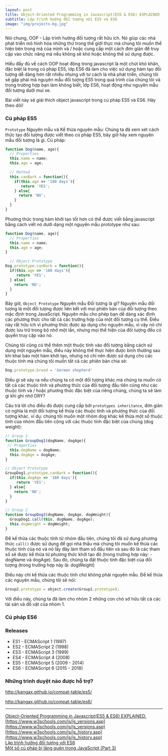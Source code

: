 ```yaml
---
layout: post
title: Object-Oriented Programming in Javascript(ES5 & ES6) EXPLAINED
subtitle: Lập trình hướng đối tượng với ES5 và ES6
image: "img/projects-bg.jpg"
---
```


Nói chung, OOP - Lập trình hướng đối tượng rất hữu ích. Nó giúp các nhà phát triển mô hình hóa những thứ trong thế giới thực mà chúng tôi muốn thể hiện bên trong mã của mình và / hoặc cung cấp một cách đơn giản để truy cập vào chức năng mà nếu không sẽ khó hoặc không thể sử dụng được.

Hiểu đầy đủ về cách OOP hoạt động trong javascript là một chút khó khăn, đặc biệt là trong cú pháp ES5, lớp ES6 đã làm cho việc sử dụng hàm tạo đối tượng dễ dàng hơn rất nhiều nhưng với tư cách là nhà phát triển, chúng tôi sẽ gặp phải mã nguyên mẫu đối tượng ES5 trong quá trình của chúng tôi và trong trường hợp bạn làm không biết, lớp ES6, hoạt động như nguyên mẫu đối tượng dưới mui xe.

Bài viết này sẽ giải thích object  javascript trong cú pháp ES5 và ES6. Hãy theo dõi!

### Cú pháp ES5

`Prototype` Nguyên mẫu và Kế thừa nguyên mẫu:
Chúng ta đã xem xét cách thức tạo đối tượng được viết theo cú pháp ES5, bây giờ hãy xem nguyên mẫu đối tượng là gì. Cú pháp:

```js
function Dog(name, age){
  // Properties
  this.name = name;
  this.age = age;

  // Method
  this.canBark = function(){
    if(this.age => '180 days'){
       return 'YES';
    } else{
      return 'NO';
    }
  }
}
```

Phương thức trong hàm khởi tạo tốt hơn có thể được viết bằng javascript bằng cách viết nó dưới dạng một nguyên mẫu prototype như sau: 

```js
function Dog(name, age){
  // Properties
  this.name = name;
  this.age = age;
}

  // Object Prototype
Dog.prototype.canBark = function(){
  if(this.age => '180 days'){
     return 'YES';
  } else{
    return 'NO';
  }
}
```

Bây giờ, `Object Prototype` Nguyên mẫu Đối tượng là gì? Nguyên mẫu đối tượng là một đối tượng được liên kết với mọi phiên bản của đối tượng theo mặc định trong JavaScript. Nguyên mẫu cho phép bạn dễ dàng xác định các phương thức cho tất cả các trường hợp của một đối tượng cụ thể. Điều này rất hữu ích vì phương thức được áp dụng cho nguyên mẫu, vì vậy nó chỉ được lưu trữ trong bộ nhớ một lần, nhưng mọi thể hiện của đối tượng đều có quyền truy cập vào nó.

Chúng tôi cũng có thể thêm một thuộc tính vào đối tượng bằng cách sử dụng một nguyên mẫu, điều này không thể thực hiện được bình thường sau khi khai báo một hàm khởi tạo, nhưng nó chỉ nên được sử dụng cho các thuộc tính mà chúng tôi muốn tất cả các phiên bản chia sẻ:

```js
Dog.prototype.breed = 'German shepherd'
```

Điều gì sẽ xảy ra nếu chúng ta có một đối tượng khác mà chúng ta muốn có tất cả các thuộc tính và phương thức của đối tượng đầu tiên cũng như các thuộc tính và / hoặc phương thức đặc biệt của riêng chúng, chúng ta sẽ làm gì khi ghi nhớ DRY?

Câu trả lời cho điều đó được cung cấp bởi `prototypes inheritance`, đơn giản có nghĩa là một đối tượng kế thừa các thuộc tính và phương thức của đối tượng khác. ví dụ: chúng tôi muốn một nhóm dog khác kế thừa một số thuộc tính của nhóm đầu tiên cộng với các thuộc tính đặc biệt của chúng (dog weight):

```js
// Group 1
function GroupDog1(dogName, dogAge){
 // Properties
  this.dogName = dogName;
  this.dogAge = dogAge;
}

// Object Prototype
GroupDog1.prototype.canBark = function(){
  if(this.dogAge => '180 days'){
     return 'YES';
  } else{
    return 'NO';
  }
}

// Group 2
function GroupDog2(dogName, dogAge, dogWeight){
  GroupDog1.call(this, dogName, dogAge);
  this.dogWeight = dogWeight;
}
```

Để kế thừa các thuộc tính từ nhóm đầu tiên, chúng tôi đã sử dụng phương thức `call()` được sử dụng để gọi nhà thầu mà chúng tôi muốn kế thừa các thuộc tính của nó và nó lấy đây làm tham số đầu tiên và sau đó là các tham số sẽ được kế thừa từ phương thức khởi tạo đó (trong trường hợp này: - dogName và dogAge). Sau đó, chúng ta đặt thuộc tính đặc biệt của đối tượng (trong trường hợp này là: dogWeight)

Điều này chỉ kế thừa các thuộc tính chứ không phải nguyên mẫu. Để kế thừa các nguyên mẫu, chúng tôi sẽ nói:

```js
Group2.prototype = object.create(Group1.prototype);
```

Với điều này, chúng ta đã làm cho nhóm 2 những con chó sở hữu tất cả các tài sản và đồ vật của nhóm 1.


### Cú pháp ES6





### Releases
- ES1 - ECMAScript 1 (1997)
- ES2 - ECMAScript 2 (1998)
- ES3 - ECMAScript 3 (1999)
- ES4 - ECMAScript 4 (2008)
- ES5 - ECMAScript 5 (2009 - 2014)
- ES6 - ECMAScript 6 (2015 - 2018)


### Những trình duyệt nào được hỗ trợ?

http://kangax.github.io/compat-table/es5/

http://kangax.github.io/compat-table/es6/

-----
[Object-Oriented Programming in Javascript(ES5 & ES6) EXPLAINED.](https://dev.to/orighoprecious/object-oriented-programming-in-javascript-es5-es6-explained-4jbk)  
[https://www.w3schools.com/js/js_versions.asp](https://www.w3schools.com/js/js_versions.asp)  
[https://www.w3schools.com/js/js_history.asp](https://www.w3schools.com/js/js_history.asp)  
[Lập trình hướng đối tượng với ES6](https://viblo.asia/p/lap-trinh-huong-doi-tuong-voi-es6-aWj534XeK6m)  
[Một số cú pháp bị lãng quên trong JavaScript (Part 3)](https://viblo.asia/p/mot-so-cu-phap-bi-lang-quen-trong-javascript-part-3-jvEla0wdZkw)  

